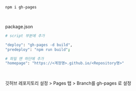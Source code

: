 ```bash
npm i gh-pages
```
<br>

package.json
```bash
# script 부분에 추가

"deploy": "gh-pages -d build",
"predeploy": "npm run build";

# 파일 맨 하단에 추가
"homepage": "https://<계정명>.github.io/<Repository명>"
```

<br>

깃허브 레포지토리 설정 > Pages 탭 > Branch를 gh-pages 로 설정